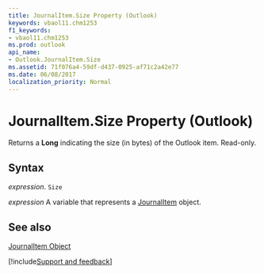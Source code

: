 ```yaml
---
title: JournalItem.Size Property (Outlook)
keywords: vbaol11.chm1253
f1_keywords:
- vbaol11.chm1253
ms.prod: outlook
api_name:
- Outlook.JournalItem.Size
ms.assetid: 71f076a4-59df-d437-0925-af71c2a42e77
ms.date: 06/08/2017
localization_priority: Normal
---
```



# JournalItem.Size Property (Outlook)

Returns a  **Long** indicating the size (in bytes) of the Outlook item. Read-only.


## Syntax

_expression_. `Size`

_expression_ A variable that represents a [JournalItem](./Outlook.JournalItem.md) object.


## See also


[JournalItem Object](Outlook.JournalItem.md)

[!include[Support and feedback](~/includes/feedback-boilerplate.md)]